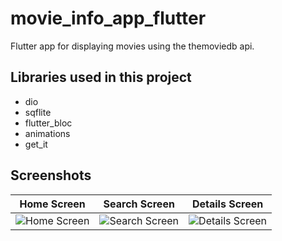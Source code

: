 # movie_info_app_flutter

Flutter app for displaying movies using the themoviedb api.

## Libraries used in this project

* dio
* sqflite
* flutter_bloc
* animations
* get_it

## Screenshots

Home Screen|Search Screen|Details Screen
:---------:|:-----------:|:------------:
![Home Screen](https://github.com/suhrobcoder/movie_info_app_flutter/blob/master/screenshots/home.jpg) | ![Search Screen](https://github.com/suhrobcoder/movie_info_app_flutter/blob/master/screenshots/search.jpg) | ![Details Screen](https://github.com/suhrobcoder/movie_info_app_flutter/blob/master/screenshots/details.jpg)